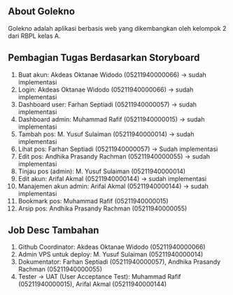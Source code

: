 ## About Golekno

Golekno adalah aplikasi berbasis web yang dikembangkan oleh kelompok 2 dari RBPL kelas A.

## Pembagian Tugas Berdasarkan Storyboard
1. Buat akun: Akdeas Oktanae Widodo (05211940000066) -> sudah implementasi
2. Login: Akdeas Oktanae Widodo (05211940000066) -> sudah implementasi
3. Dashboard user: Farhan Septiadi (05211940000057) -> sudah implementasi
4. Dashboard admin: Muhammad Rafif (05211940000015) -> sudah implementasi
5. Tambah pos: M. Yusuf Sulaiman (05211940000014) -> sudah implementasi
6. Lihat pos: Farhan Septiadi (05211940000057) -> Sudah implementasi
7. Edit pos: Andhika Prasandy Rachman (05211940000055) -> sudah implementasi
8. Tinjau pos (admin): M. Yusuf Sulaiman (05211940000014)
9. Edit akun: Arifal Akmal (05211940000144) -> sudah implementasi
10. Manajemen akun admin: Arifal Akmal (05211940000144) -> sudah implementasi
11. Bookmark pos: Muhammad Rafif (05211940000015)
12. Arsip pos: Andhika Prasandy Rachman (05211940000055)
 

## Job Desc Tambahan
1. Github Coordinator: Akdeas Oktanae Widodo (05211940000066)
2. Admin VPS untuk deploy: M. Yusuf Sulaiman (05211940000014)
3. Dokumentator: Farhan Septiadi (05211940000057), Andhika Prasandy Rachman (05211940000055)
4. Tester  -> UAT (User Acceptance Test): Muhammad Rafif (05211940000015), Arifal Akmal (05211940000144)
